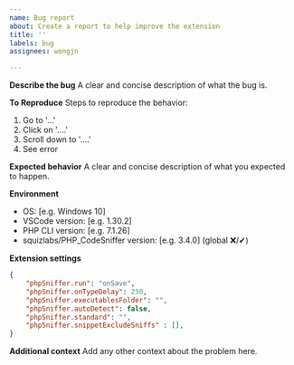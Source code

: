 ```yaml
---
name: Bug report
about: Create a report to help improve the extension
title: ''
labels: bug
assignees: wongjn

---
```


**Describe the bug**
A clear and concise description of what the bug is.

**To Reproduce**
Steps to reproduce the behavior:
1. Go to '...'
2. Click on '....'
3. Scroll down to '....'
4. See error

**Expected behavior**
A clear and concise description of what you expected to happen.

**Environment**
 - OS: [e.g. Windows 10]
 - VSCode version: [e.g. 1.30.2]
 - PHP CLI version: [e.g. 7.1.26]
 - squizlabs/PHP_CodeSniffer version: [e.g. 3.4.0] (global ❌/✔)

**Extension settings**
```json
{
    "phpSniffer.run": "onSave",
    "phpSniffer.onTypeDelay": 250,
    "phpSniffer.executablesFolder": "",
    "phpSniffer.autoDetect": false,
    "phpSniffer.standard": "",
    "phpSniffer.snippetExcludeSniffs" : [],
}
```

**Additional context**
Add any other context about the problem here.
